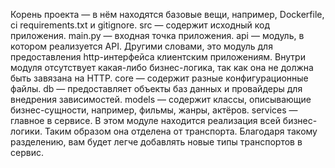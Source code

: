 Корень проекта — в нём находятся базовые вещи, например, Dockerfile, ci requirements.txt и gitignore.
src — содержит исходный код приложения.
main.py — входная точка приложения.
api — модуль, в котором реализуется API. Другими словами, это модуль для предоставления http-интерфейса клиентским 
приложениям. Внутри модуля отсутствует какая-либо бизнес-логика, так как она не должна быть завязана на HTTP.
core — содержит разные конфигурационные файлы.
db — предоставляет объекты баз данных и провайдеры для внедрения зависимостей.
models — содержит классы, описывающие бизнес-сущности, например, фильмы, жанры, актёров.
services — главное в сервисе. В этом модуле находится реализация всей бизнес-логики. Таким образом она отделена от 
транспорта. Благодаря такому разделению, вам будет легче добавлять новые типы транспортов в сервис.